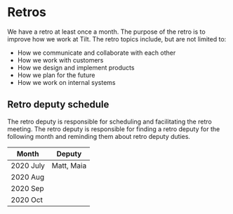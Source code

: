 # Retros

We have a retro at least once a month. The purpose of the retro is to improve how we work at Tilt. The retro topics include, but are not limited to:
- How we communicate and collaborate with each other
- How we work with customers
- How we design and implement products
- How we plan for the future
- How we work on internal systems

## Retro deputy schedule
The retro deputy is responsible for scheduling and facilitating the retro meeting. The retro deputy is responsible for finding a retro deputy for the following month and reminding them about retro deputy duties.

| Month | Deputy |
| --- | --- |
| 2020 July | Matt, Maia |
| 2020 Aug | |
| 2020 Sep | |
| 2020 Oct | |
